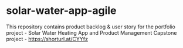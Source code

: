 # solar-water-app-agile
This repository contains product backlog &amp; user story for the portfolio project - Solar Water Heating App and
Product Management Capstone project - https://shorturl.at/CYYfz
